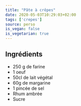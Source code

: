 ```yaml
---
title: "Pâte à crêpes"
date: 2020-05-03T10:29:03+02:00
tags: ['crepes']
source: perso
is_vegan: false
is_vegetarian: true
---
```


## Ingrédients

- 250 g de farine
- 1 oeuf
- 50cl de lait végétal
- 60g de margarine
- 1 pincée de sel
- Rhum ambrée
- Sucre
